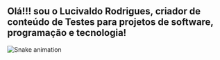 ## Olá!!! sou o Lucivaldo Rodrigues, criador de conteúdo de Testes para projetos de software, programação e tecnologia!

![Snake animation](https://github.com/luciorodrigues379/blob/output/github-contribution-grid-snake.svg)
